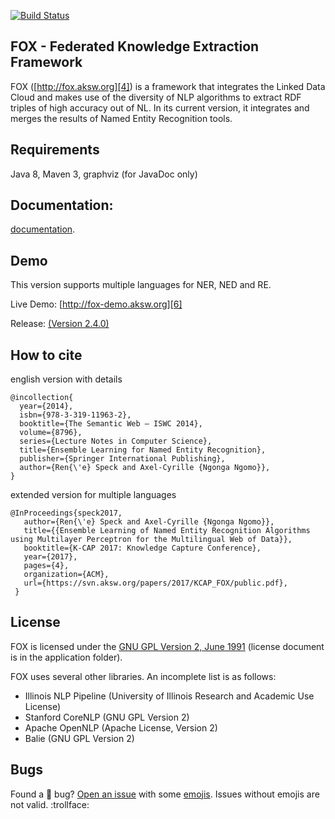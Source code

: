 [4]: http://fox.aksw.org
[6]: http://fox-demo.aksw.org

[7]: https://github.com/AKSW/FOX/releases/tag/v2.2.1
[8]: https://github.com/AKSW/FOX/releases/tag/v2.3.0
[9]: https://github.com/AKSW/FOX

[![Build Status](https://travis-ci.org/AKSW/FOX.svg?branch=master)](https://travis-ci.org/AKSW/FOX)

## FOX - Federated Knowledge Extraction Framework
FOX ([http://fox.aksw.org][4]) is a framework that integrates the Linked Data Cloud and makes use of the diversity of NLP algorithms to extract RDF triples of high accuracy out of NL.
In its current version, it integrates and merges the results of Named Entity Recognition tools.
<!--Keyword Extraction and Relation Extraction tools will be merged soon.-->

## Requirements
Java 8, Maven 3, graphviz (for JavaDoc only)

## Documentation:
[documentation](documentation/readme.md).


## Demo
This version supports multiple languages for NER, NED and RE.

Live Demo: [http://fox-demo.aksw.org][6]

Release: [(Version 2.4.0) ][9]

## How to cite

english version with details

```Tex
@incollection{
  year={2014},
  isbn={978-3-319-11963-2},
  booktitle={The Semantic Web – ISWC 2014},
  volume={8796},
  series={Lecture Notes in Computer Science},
  title={Ensemble Learning for Named Entity Recognition},
  publisher={Springer International Publishing},
  author={Ren{\'e} Speck and Axel-Cyrille {Ngonga Ngomo}},
}
```

extended version for multiple languages

```Tex
@InProceedings{speck2017,
   author={Ren{\'e} Speck and Axel-Cyrille {Ngonga Ngomo}},
   title={{Ensemble Learning of Named Entity Recognition Algorithms using Multilayer Perceptron for the Multilingual Web of Data}},
   booktitle={K-CAP 2017: Knowledge Capture Conference},
   year={2017},
   pages={4},
   organization={ACM},
   url={https://svn.aksw.org/papers/2017/KCAP_FOX/public.pdf},
 }
 ```

## License
FOX is licensed under the [GNU GPL Version 2, June 1991](http://www.gnu.org/licenses/gpl-2.0.txt) (license document is in the application folder).

FOX uses several other libraries. An incomplete list is as follows:
* Illinois NLP Pipeline  (University of Illinois Research and Academic Use License)
* Stanford CoreNLP (GNU GPL Version 2)
* Apache OpenNLP (Apache License, Version 2)
* Balie (GNU GPL Version 2)

## Bugs
Found a :bug: bug? [Open an issue](https://github.com/AKSW/fox/issues/new) with some [emojis](http://emoji.muan.co). Issues without emojis are not valid. :trollface:
